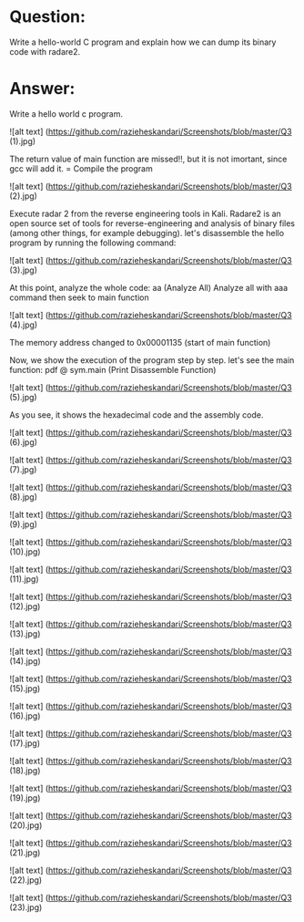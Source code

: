# Question:

Write a hello-world C program and explain how we can dump its binary code with radare2.

# Answer:

Write a hello world c program. 

![alt text] (https://github.com/razieheskandari/Screenshots/blob/master/Q3 (1).jpg)
 
 
The return value of main function are missed!!, but it is not imortant, since gcc will add it. =
Compile the program
 

![alt text] (https://github.com/razieheskandari/Screenshots/blob/master/Q3 (2).jpg)
 
Execute radar 2 from the reverse engineering tools in Kali.
Radare2 is an open source set of tools for reverse-engineering and analysis of binary files (among other things, for example debugging).
let's disassemble the hello program by running the following command:
 
![alt text] (https://github.com/razieheskandari/Screenshots/blob/master/Q3 (3).jpg)
 
At this point, analyze the whole code: aa (Analyze All)
Analyze all with aaa command then seek to main function
 
![alt text] (https://github.com/razieheskandari/Screenshots/blob/master/Q3 (4).jpg)
 
 The memory address changed to 0x00001135 (start of main function)

Now, we show the execution of the program step by step. let's see the main function: 
pdf @ sym.main (Print Disassemble Function)

![alt text] (https://github.com/razieheskandari/Screenshots/blob/master/Q3 (5).jpg)
  
As you see, it shows the hexadecimal code and the assembly code.
 
![alt text] (https://github.com/razieheskandari/Screenshots/blob/master/Q3 (6).jpg)
 
  
![alt text] (https://github.com/razieheskandari/Screenshots/blob/master/Q3 (7).jpg)
 

![alt text] (https://github.com/razieheskandari/Screenshots/blob/master/Q3 (8).jpg)
 

![alt text] (https://github.com/razieheskandari/Screenshots/blob/master/Q3 (9).jpg)
 

![alt text] (https://github.com/razieheskandari/Screenshots/blob/master/Q3 (10).jpg)

![alt text] (https://github.com/razieheskandari/Screenshots/blob/master/Q3 (11).jpg)

![alt text] (https://github.com/razieheskandari/Screenshots/blob/master/Q3 (12).jpg)

![alt text] (https://github.com/razieheskandari/Screenshots/blob/master/Q3 (13).jpg)

![alt text] (https://github.com/razieheskandari/Screenshots/blob/master/Q3 (14).jpg)

![alt text] (https://github.com/razieheskandari/Screenshots/blob/master/Q3 (15).jpg)

![alt text] (https://github.com/razieheskandari/Screenshots/blob/master/Q3 (16).jpg)

![alt text] (https://github.com/razieheskandari/Screenshots/blob/master/Q3 (17).jpg)

![alt text] (https://github.com/razieheskandari/Screenshots/blob/master/Q3 (18).jpg) 
  
![alt text] (https://github.com/razieheskandari/Screenshots/blob/master/Q3 (19).jpg) 

![alt text] (https://github.com/razieheskandari/Screenshots/blob/master/Q3 (20).jpg) 

![alt text] (https://github.com/razieheskandari/Screenshots/blob/master/Q3 (21).jpg) 

![alt text] (https://github.com/razieheskandari/Screenshots/blob/master/Q3 (22).jpg) 

![alt text] (https://github.com/razieheskandari/Screenshots/blob/master/Q3 (23).jpg) 

 
 

 
 
 
 
 
 



